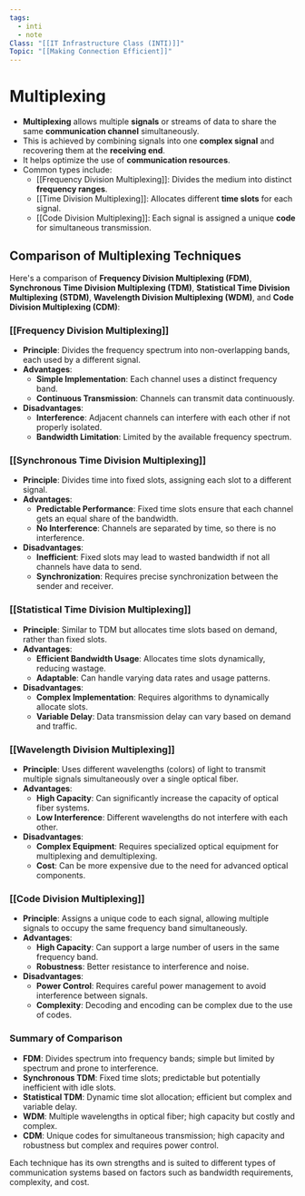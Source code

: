 ```yaml
---
tags:
  - inti
  - note
Class: "[[IT Infrastructure Class (INTI)]]"
Topic: "[[Making Connection Efficient]]"
---
```


# Multiplexing
- **Multiplexing** allows multiple **signals** or streams of data to share the same **communication channel** simultaneously.
- This is achieved by combining signals into one **complex signal** and recovering them at the **receiving end**.
- It helps optimize the use of **communication resources**.
- Common types include:
    - [[Frequency Division Multiplexing]]: Divides the medium into distinct **frequency ranges**.
    - [[Time Division Multiplexing]]: Allocates different **time slots** for each signal.
    - [[Code Division Multiplexing]]: Each signal is assigned a unique **code** for simultaneous transmission.

## Comparison of Multiplexing Techniques

Here's a comparison of **Frequency Division Multiplexing (FDM)**, **Synchronous Time Division Multiplexing (TDM)**, **Statistical Time Division Multiplexing (STDM)**, **Wavelength Division Multiplexing (WDM)**, and **Code Division Multiplexing (CDM)**:

### [[Frequency Division Multiplexing]]

- **Principle**: Divides the frequency spectrum into non-overlapping bands, each used by a different signal.
- **Advantages**:
  - **Simple Implementation**: Each channel uses a distinct frequency band.
  - **Continuous Transmission**: Channels can transmit data continuously.
- **Disadvantages**:
  - **Interference**: Adjacent channels can interfere with each other if not properly isolated.
  - **Bandwidth Limitation**: Limited by the available frequency spectrum.

### [[Synchronous Time Division Multiplexing]]

- **Principle**: Divides time into fixed slots, assigning each slot to a different signal.
- **Advantages**:
  - **Predictable Performance**: Fixed time slots ensure that each channel gets an equal share of the bandwidth.
  - **No Interference**: Channels are separated by time, so there is no interference.
- **Disadvantages**:
  - **Inefficient**: Fixed slots may lead to wasted bandwidth if not all channels have data to send.
  - **Synchronization**: Requires precise synchronization between the sender and receiver.

### [[Statistical Time Division Multiplexing]]

- **Principle**: Similar to TDM but allocates time slots based on demand, rather than fixed slots.
- **Advantages**:
  - **Efficient Bandwidth Usage**: Allocates time slots dynamically, reducing wastage.
  - **Adaptable**: Can handle varying data rates and usage patterns.
- **Disadvantages**:
  - **Complex Implementation**: Requires algorithms to dynamically allocate slots.
  - **Variable Delay**: Data transmission delay can vary based on demand and traffic.

### [[Wavelength Division Multiplexing]]

- **Principle**: Uses different wavelengths (colors) of light to transmit multiple signals simultaneously over a single optical fiber.
- **Advantages**:
  - **High Capacity**: Can significantly increase the capacity of optical fiber systems.
  - **Low Interference**: Different wavelengths do not interfere with each other.
- **Disadvantages**:
  - **Complex Equipment**: Requires specialized optical equipment for multiplexing and demultiplexing.
  - **Cost**: Can be more expensive due to the need for advanced optical components.

### [[Code Division Multiplexing]]

- **Principle**: Assigns a unique code to each signal, allowing multiple signals to occupy the same frequency band simultaneously.
- **Advantages**:
  - **High Capacity**: Can support a large number of users in the same frequency band.
  - **Robustness**: Better resistance to interference and noise.
- **Disadvantages**:
  - **Power Control**: Requires careful power management to avoid interference between signals.
  - **Complexity**: Decoding and encoding can be complex due to the use of codes.

### Summary of Comparison

- **FDM**: Divides spectrum into frequency bands; simple but limited by spectrum and prone to interference.
- **Synchronous TDM**: Fixed time slots; predictable but potentially inefficient with idle slots.
- **Statistical TDM**: Dynamic time slot allocation; efficient but complex and variable delay.
- **WDM**: Multiple wavelengths in optical fiber; high capacity but costly and complex.
- **CDM**: Unique codes for simultaneous transmission; high capacity and robustness but complex and requires power control.

Each technique has its own strengths and is suited to different types of communication systems based on factors such as bandwidth requirements, complexity, and cost.